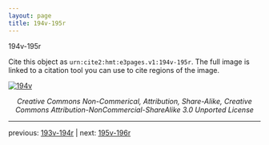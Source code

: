 ```yaml
---
layout: page
title: 194v-195r
---
```


194v-195r

Cite this object as `urn:cite2:hmt:e3pages.v1:194v-195r`.  The full image is linked to a citation tool you can use to cite regions of the image.

[![194v](http://www.homermultitext.org/iipsrv?IIIF=/project/homer/pyramidal/deepzoom/hmt/e3bifolio/v1/null.tif/full/800,/0/default.jpg)](http://www.homermultitext.org/ict2/?urn=urn:cite2:hmt:e3bifolio.v1:null) 

<p style="text-align: center; font-style: italic;">Creative Commons Non-Commerical, Attribution, Share-Alike, Creative Commons Attribution-NonCommercial-ShareAlike 3.0 Unported License</p>

---

previous: [193v-194r](../193v-194r/) | next: [195v-196r](../195v-196r/)